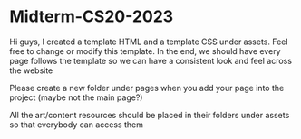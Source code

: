 # Midterm-CS20-2023

Hi guys, I created a template HTML and a template CSS under assets.
Feel free to change or modify this template. In the end, we should have
every page follows the template so we can have a consistent look and feel
across the website

Please create a new folder under pages when you add your page into the
project (maybe not the main page?)

All the art/content resources should be placed in their folders
under assets so that everybody can access them